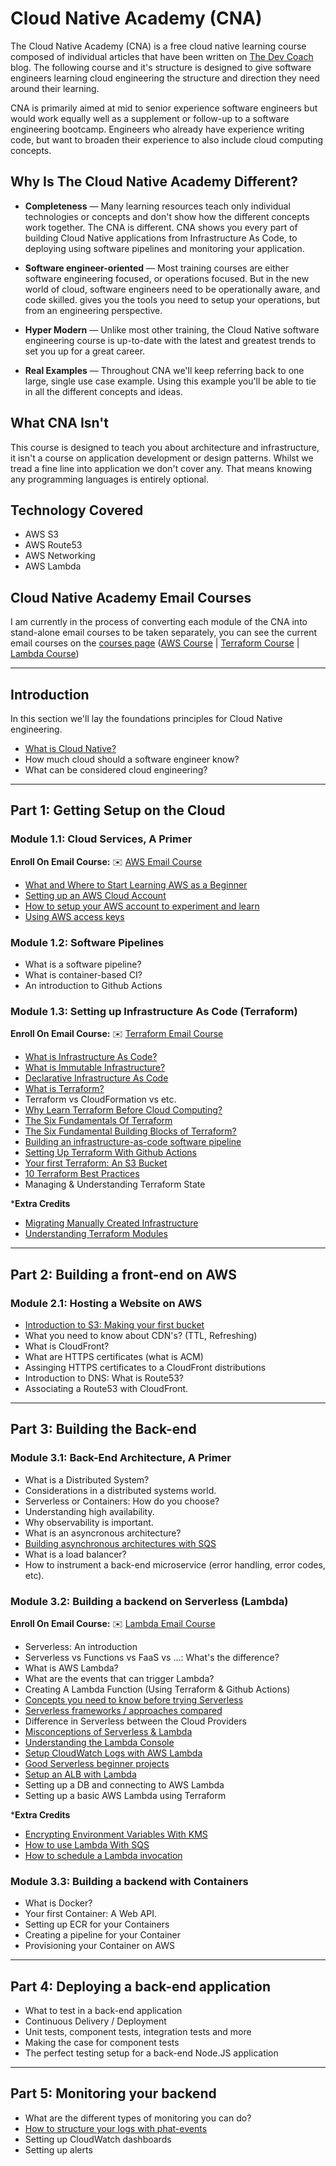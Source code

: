 # Cloud Native Academy (CNA)

The Cloud Native Academy (CNA) is a free cloud native learning course composed of individual articles that have been written on [The Dev Coach](http://thedevcoach.co.uk/) blog. The following course and it's structure is designed to give software engineers learning cloud engineering the structure and direction they need around their learning. 

CNA is primarily aimed at mid to senior experience software engineers but would work equally well as a supplement or follow-up to a software engineering bootcamp. Engineers who already have experience writing code, but want to broaden their experience to also include cloud computing concepts. 

## Why Is The Cloud Native Academy Different?

* **Completeness** — Many learning resources teach only individual technologies or concepts and don't show how the different concepts work together. The CNA is different. CNA shows you every part of building Cloud Native applications from Infrastructure As Code, to deploying using software pipelines and monitoring your application. 

* **Software engineer-oriented** — Most training courses are either software engineering focused, or operations focused. But in the new world of cloud, software engineers need to be operationally aware, and code skilled. gives you the tools you need to setup your operations, but from an engineering perspective. 

* **Hyper Modern** — Unlike most other training, the Cloud Native software engineering course is up-to-date with the latest and greatest trends to set you up for a great career.

* **Real Examples** — Throughout CNA we'll keep referring back to one large, single use case example. Using this example you'll be able to tie in all the different concepts and ideas. 

## What CNA Isn't

This course is designed to teach you about architecture and infrastructure, it isn't a course on application development or design patterns. Whilst we tread a fine line into application we don't cover any. That means knowing any programming languages is entirely optional.

## Technology Covered

* AWS S3
* AWS Route53
* AWS Networking
* AWS Lambda

## Cloud Native Academy Email Courses

I am currently in the process of converting each module of the CNA into stand-alone email courses to be taken separately, you can see the current email courses on the [courses page](http://courses.thedevcoach.co.uk/) ([AWS Course](https://aws.thedevcoach.co.uk/) | [Terraform Course](https://terraform.thedevcoach.co.uk/)
| [Lambda Course](https://lambda.thedevcoach.co.uk/))

---

## Introduction

In this section we'll lay the foundations principles for Cloud Native engineering. 

* [What is Cloud Native?](https://www.thedevcoach.co.uk/what-is-a-cloud-native-software-engineer/)
* How much cloud should a software engineer know? 
* What can be considered cloud engineering? 

---

## Part 1: Getting Setup on the Cloud

### Module 1.1: Cloud Services, A Primer

**Enroll On Email Course:** ✉️ [AWS Email Course](https://aws.thedevcoach.co.uk/)

* [What and Where to Start Learning AWS as a Beginner](https://www.thedevcoach.co.uk/start-learning-aws-beginner/)
* [Setting up an AWS Cloud Account](https://www.thedevcoach.co.uk/how-to-setup-an-aws-to-experiment-and-learn/)
* [How to setup your AWS account to experiment and learn](https://www.thedevcoach.co.uk/how-to-setup-an-aws-to-experiment-and-learn/)
* [Using AWS access keys](https://www.thedevcoach.co.uk/aws-access-keys/)

### Module 1.2: Software Pipelines

* What is a software pipeline? 
* What is container-based CI?
* An introduction to Github Actions

### Module 1.3: Setting up Infrastructure As Code (Terraform)

**Enroll On Email Course:** ✉️ [Terraform Email Course](https://terraform.thedevcoach.co.uk/)

* [What is Infrastructure As Code?](https://www.thedevcoach.co.uk/infrastructure-as-code/)
* [What is Immutable Infrastructure?](https://www.thedevcoach.co.uk/what-is-immutable-infrastructure/)
* [Declarative Infrastructure As Code](https://www.thedevcoach.co.uk/declarative-vs-imperative-infra/)
* [What is Terraform?](https://www.thedevcoach.co.uk/what-is-terraform/)
* Terraform vs CloudFormation vs etc. 
* [Why Learn Terraform Before Cloud Computing?](https://www.thedevcoach.co.uk/learn-terraform-before-cloud-computing/)
* [The Six Fundamentals Of Terraform](https://www.thedevcoach.co.uk/the-six-fundamentals-of-terraform/)
* [The Six Fundamental Building Blocks of Terraform?](https://www.thedevcoach.co.uk/the-six-fundamentals-of-terraform/)
* [Building an infrastructure-as-code software pipeline](https://www.thedevcoach.co.uk/setup-terraform-aws-github-actions/)
* [Setting Up Terraform With Github Actions](https://www.thedevcoach.co.uk/setup-terraform-aws-github-actions/)
* [Your first Terraform: An S3 Bucket](https://www.thedevcoach.co.uk/terraform-github-actions/)
* [10 Terraform Best Practices](https://www.thedevcoach.co.uk/terraform-best-practices/)
* Managing & Understanding Terraform State

***Extra Credits**

* [Migrating Manually Created Infrastructure](https://www.thedevcoach.co.uk/refactor-existing-infrastructure-with-terraform/)
* [Understanding Terraform Modules](https://www.thedevcoach.co.uk/terraform-modules-tutorial/)

---

## Part 2: Building a front-end on AWS

### Module 2.1: Hosting a Website on AWS

* [Introduction to S3: Making your first bucket](https://www.thedevcoach.co.uk/terraform-github-actions/)
* What you need to know about CDN's? (TTL, Refreshing)
* What is CloudFront? 
* What are HTTPS certificates (what is ACM)
* Assinging HTTPS certificates to a CloudFront distributions
* Introduction to DNS: What is Route53?
* Associating a Route53 with CloudFront. 

---

## Part 3: Building the Back-end

### Module 3.1: Back-End Architecture, A Primer

* What is a Distributed System?
* Considerations in a distributed systems world.
* Serverless or Containers: How do you choose? 
* Understanding high availability.
* Why observability is important.
* What is an asyncronous architecture?
* [Building asynchronous architectures with SQS](https://www.thedevcoach.co.uk/aws-sqs-and-lambda/)
* What is a load balancer? 
* How to instrument a back-end microservice (error handling, error codes, etc).

### Module 3.2: Building a backend on Serverless (Lambda)

**Enroll On Email Course:** ✉️ [Lambda Email Course](https://lambda.thedevcoach.co.uk/)

* Serverless: An introduction
* Serverless vs Functions vs FaaS vs ...: What's the difference?
* What is AWS Lambda?
* What are the events that can trigger Lambda?
* Creating A Lambda Function (Using Terraform & Github Actions)
* [Concepts you need to know before trying Serverless](https://www.thedevcoach.co.uk/the-6-serverless-concepts-you-need-to-know/)
* [Serverless frameworks / approaches compared](https://www.thedevcoach.co.uk/serverless-approaches-comparison/)
* Difference in Serverless between the Cloud Providers
* [Misconceptions of Serverless & Lambda](https://www.thedevcoach.co.uk/misconceptions-serverless-aws-lambda/)
* [Understanding the Lambda Console](https://www.thedevcoach.co.uk/understand-aws-lambda-console/)
* [Setup CloudWatch Logs with AWS Lambda](https://www.thedevcoach.co.uk/lambda-logging-cloudwatch/)
* [Good Serverless beginner projects](https://www.thedevcoach.co.uk/serverless-beginner-project/)
* [Setup an ALB with Lambda](https://www.thedevcoach.co.uk/setup-aws-lambda-aws-alb/)
* Setting up a DB and connecting to AWS Lambda
* Setting up a basic AWS Lambda using Terraform

***Extra Credits**
* [Encrypting Environment Variables With KMS](https://www.thedevcoach.co.uk/kms-aws-lambda/)
* [How to use Lambda With SQS](https://www.thedevcoach.co.uk/aws-sqs-and-lambda/)
* [How to schedule a Lambda invocation](https://www.thedevcoach.co.uk/terraform-lambda-scheduled-event/)

### Module 3.3: Building a backend with Containers

* What is Docker? 
* Your first Container: A Web API. 
* Setting up ECR for your Containers
* Creating a pipeline for your Container
* Provisioning your Container on AWS

---

## Part 4: Deploying a back-end application

* What to test in a back-end application
* Continuous Delivery / Deployment
* Unit tests, component tests, integration tests and more
* Making the case for component tests
* The perfect testing setup for a back-end Node.JS application 

---

## Part 5: Monitoring your backend

* What are the different types of monitoring you can do?
* [How to structure your logs with phat-events](https://www.thedevcoach.co.uk/phat-event-logging/)
* Setting up CloudWatch dashboards
* Setting up alerts

